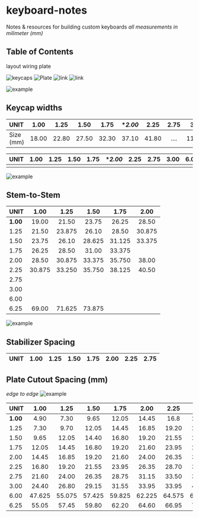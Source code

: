 # keyboard-notes
Notes & resources for building custom keyboards
*all measurements in milimeter (mm)*

## Table of Contents

layout
wiring
plate

![keycaps](#keycap-widths)
![Plate](#plate-cutouts)
![link]()
![link]()


![example](./assets/cutout.png)
## Keycap widths
| UNIT |**1.00**|**1.25**|**1.50**|**1.75**|**2.00*|**2.25**|**2.75**|**3.00**|**6.00**|**6.25**|
|:-----|:----:|:----:|:----:|:----:|:----:|:----:|:----:|:----:|:----:|:----:|
| Size (mm) | 18.00 | 22.80 | 27.50 | 32.30 | 37.10 | 41.80 | .... | 113.55 | 118.30 |


| UNIT |**1.00**|**1.25**|**1.50**|**1.75**|**2.00*|**2.25**|**2.75**|**3.00**|**6.00**|**6.25**|
|:-----|:----:|:----:|:----:|:----:|:----:|:----:|:----:|:----:|:----:|:----:|
| | | | | | | |


![example](./assets/cutout.png)
## Stem-to-Stem
| **UNIT** | **1.00** | **1.25** | **1.50** | **1.75** | **2.00** | 
|:-----|:----:|:----:|:----:|:----:|:----:|
|**1.00** | 19.00 | 21.50 | 23.75 | 26.25 | 28.50 |   
| 1.25 | 21.50 | 23.875 | 26.10 | 28.50 | 30.875|
| 1.50 | 23.75 | 26.10 | 28.625 | 31.125 | 33.375 |
| 1.75 | 26.25 | 28.50 | 31.00 | 33.375 |
| 2.00 | 28.50 | 30.875 | 33.375 | 35.750 | 38.00 |
| 2.25 | 30.875 | 33.250 | 35.750 | 38.125 | 40.50 |
| 2.75 | | | | | |  
| 3.00 | | | | | | 
| 6.00 | | | | | |
| 6.25 | 69.00 | 71.625 | 73.875 |

![example](./assets/cutout.png)
## Stabilizer Spacing
| **UNIT** | **1.00** | **1.25** | **1.50** | **1.75** | **2.00** | **2.25** | **2.75** |
|:-----|:----:|:----:|:----:|:----:|:----:|:----:|:----:|

## Plate Cutout Spacing (mm)
*edge to edge*
![example](./assets/cutout.png)

| **UNIT** | **1.00** | **1.25** | **1.50** | **1.75** | **2.00** | **2.25** | **2.75** |
|:-----|:----:|:----:|:----:|:----:|:----:|:----:|:----:|
| **1.00** | 4.90 | 7.30 | 9.65 | 12.05 | 14.45 | 16.8 | 21.60 |
| 1.25 | 7.30 | 9.70 | 12.05 | 14.45 | 16.85 | 19.20 | 24.00 |
| 1.50 | 9.65 | 12.05 | 14.40 | 16.80 | 19.20 | 21.55 | 26.35 | 
| 1.75 | 12.05 | 14.45 | 16.80 | 19.20 | 21.60 | 23.95 | 28.75 | 
| 2.00 | 14.45 | 16.85 | 19.20 | 21.60 | 24.00 | 26.35 | 31.15 |
| 2.25 | 16.80 | 19.20 | 21.55 | 23.95 | 26.35 | 28.70 | 33.50 |
| 2.75 | 21.60 | 24.00 | 26.35 | 28.75 | 31.15 | 33.50 | 38.30 |
| 3.00 | 24.40 | 26.80 | 29.15 | 31.55 | 33.95 | 33.95 | 41.10 |
| 6.00 | 47.625 | 55.075 | 57.425 | 59.825 | 62.225 | 64.575 | 69.375 |
| 6.25 | 55.05 | 57.45 | 59.80 | 62.20 | 64.60 | 66.95 | 71.75 |
